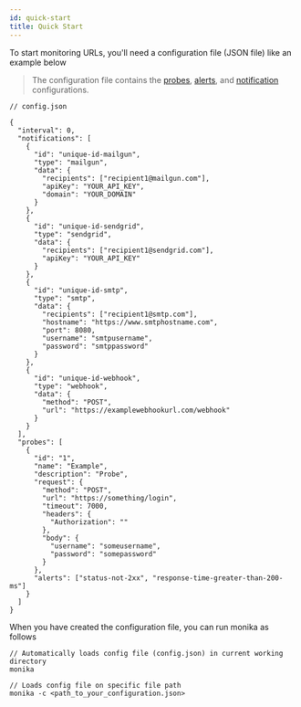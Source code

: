 ```yaml
---
id: quick-start
title: Quick Start
---
```


To start monitoring URLs, you'll need a configuration file (JSON file) like an example below

> The configuration file contains the [probes](/guides/probes), [alerts](/guides/alerts), and [notification](/guides/notifications) configurations.

```
// config.json

{
  "interval": 0,
  "notifications": [
    {
      "id": "unique-id-mailgun",
      "type": "mailgun",
      "data": {
        "recipients": ["recipient1@mailgun.com"],
        "apiKey": "YOUR_API_KEY",
        "domain": "YOUR_DOMAIN"
      }
    },
    {
      "id": "unique-id-sendgrid",
      "type": "sendgrid",
      "data": {
        "recipients": ["recipient1@sendgrid.com"],
        "apiKey": "YOUR_API_KEY"
      }
    },
    {
      "id": "unique-id-smtp",
      "type": "smtp",
      "data": {
        "recipients": ["recipient1@smtp.com"],
        "hostname": "https://www.smtphostname.com",
        "port": 8080,
        "username": "smtpusername",
        "password": "smtppassword"
      }
    },
    {
      "id": "unique-id-webhook",
      "type": "webhook",
      "data": {
        "method": "POST",
        "url": "https://examplewebhookurl.com/webhook"
      }
    }
  ],
  "probes": [
    {
      "id": "1",
      "name": "Example",
      "description": "Probe",
      "request": {
        "method": "POST",
        "url": "https://something/login",
        "timeout": 7000,
        "headers": {
          "Authorization": ""
        },
        "body": {
          "username": "someusername",
          "password": "somepassword"
        }
      },
      "alerts": ["status-not-2xx", "response-time-greater-than-200-ms"]
    }
  ]
}
```

When you have created the configuration file, you can run monika as follows

```
// Automatically loads config file (config.json) in current working directory
monika

// Loads config file on specific file path
monika -c <path_to_your_configuration.json>
```
